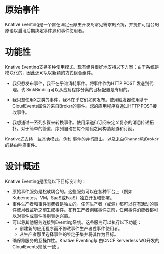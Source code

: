 # 原始事件
Knative Eventing是一个旨在满足云原生开发的常见需求的系统，并提供可组合的原语以启用后期绑定事件源和事件使用者。

# 功能性

Knative Eventing支持多种使用模式。现有组件很好地支持以下方案：由于系统是模块化的，因此还可以以新颖的方式组合组件。

- 我只想发布事件，我不在乎谁消耗事件。将事件作为HTTP POST 发送到代理。该 SinkBinding可以从应用程序分离的目标配置是有用的。

- 我只想使用X之类的事件，我不在乎它们如何发布。使用触发器使用基于CloudEvents属性的来自Broker的事件。您的应用程序将通过HTTP POST接收事件。

- 我想通过一系列步骤来转换事件。使用渠道和订阅来定义复杂的消息传递拓扑。对于简单的管道，序列自动在每个阶段之间构造频道和订阅。

Knative还支持一些其他模式，例如 事件的并行扇出，以及来自Channel和Broker的路由响应事件。


# 设计概述

Knative Eventing是围绕以下目标设计的：

- 原始事件服务是松散耦合的。这些服务可以在各种平台上（例如Kubernetes，VM，SaaS或FaaS）独立开发和部署。
- 事件生产者和事件消费者是独立的。任何生产者（或源）都可以在有活动的事件使用者监听之前生成事件。在有生产者创建事件之前，任何事件消费者都可以对事件或事件类别表达兴趣。
- 可以将其他服务连接到Eventing系统。这些服务可以执行以下功能：
    - 创建新的应用程序而不修改事件生产者或事件使用者。
    - 从生产者那里选择事件的特定子集并将其作为目标。
- 确保跨服务的互操作性。Knative Eventing与 由CNCF Serverless WG开发的CloudEvents规范 一致 。

